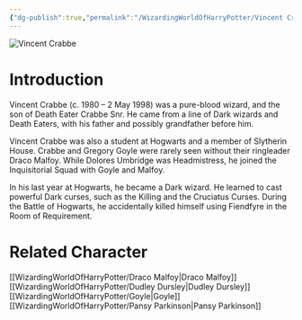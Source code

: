 ```yaml
---
{"dg-publish":true,"permalink":"/WizardingWorldOfHarryPotter/Vincent Crabbe/","dgPassFrontmatter":true,"created":"","updated":""}
---
```


![Vincent Crabbe](http://rxbg5ysja.bkt.gdipper.com/Vincent_Crabbe.png)
# Introduction
Vincent Crabbe (c. 1980 – 2 May 1998) was a pure-blood wizard, and the son of Death Eater Crabbe Snr. He came from a line of Dark wizards and Death Eaters, with his father and possibly grandfather before him.

Vincent Crabbe was also a student at Hogwarts and a member of Slytherin House. Crabbe and Gregory Goyle were rarely seen without their ringleader Draco Malfoy. While Dolores Umbridge was Headmistress, he joined the Inquisitorial Squad with Goyle and Malfoy. 

In his last year at Hogwarts, he became a Dark wizard. He learned to cast powerful Dark curses, such as the Killing and the Cruciatus Curses. During the Battle of Hogwarts, he accidentally killed himself using Fiendfyre in the Room of Requirement.

# Related Character
[[WizardingWorldOfHarryPotter/Draco Malfoy\|Draco Malfoy]]
[[WizardingWorldOfHarryPotter/Dudley Dursley\|Dudley Dursley]]
[[WizardingWorldOfHarryPotter/Goyle\|Goyle]]
[[WizardingWorldOfHarryPotter/Pansy Parkinson\|Pansy Parkinson]]
